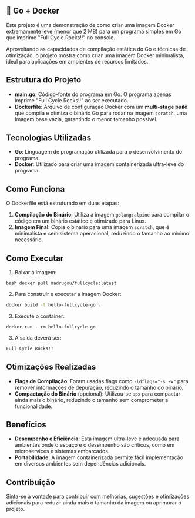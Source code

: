 ## :whale: Go + Docker 



Este projeto é uma demonstração de como criar uma imagem Docker extremamente leve (menor que 2 MB) para um programa simples em Go que imprime "Full Cycle Rocks!!" no console. 

Aproveitando as capacidades de compilação estática do Go e técnicas de otimização, o projeto mostra como criar uma imagem Docker minimalista, ideal para aplicações em ambientes de recursos limitados.

## Estrutura do Projeto

- **main.go**: Código-fonte do programa em Go. O programa apenas imprime "Full Cycle Rocks!!" ao ser executado.
- **Dockerfile**: Arquivo de configuração Docker com um **multi-stage build** que compila e otimiza o binário Go para rodar na imagem `scratch`, uma imagem base vazia, garantindo o menor tamanho possível.

## Tecnologias Utilizadas

- **Go**: Linguagem de programação utilizada para o desenvolvimento do programa.
- **Docker**: Utilizado para criar uma imagem containerizada ultra-leve do programa.

## Como Funciona

O Dockerfile está estruturado em duas etapas:

1. **Compilação do Binário**: Utiliza a imagem `golang:alpine` para compilar o código em um binário estático e otimizado para Linux.
2. **Imagem Final**: Copia o binário para uma imagem `scratch`, que é minimalista e sem sistema operacional, reduzindo o tamanho ao mínimo necessário.

## Como Executar

1. Baixar a imagem:

```bash docker pull madrugou/fullcycle:latest```

2. Para construir e executar a imagem Docker:

```bash
docker build -t hello-fullcycle-go .
```

3. Execute o container:

```bas
docker run --rm hello-fullcycle-go
```

3. A saída deverá ser:

```bash
Full Cycle Rocks!!
```

## Otimizações Realizadas

- **Flags de Compilação**: Foram usadas flags como `-ldflags="-s -w"` para remover informações de depuração, reduzindo o tamanho do binário.
- **Compactação do Binário** (opcional): Utilizou-se `upx` para compactar ainda mais o binário, reduzindo o tamanho sem comprometer a funcionalidade.

## Benefícios

- **Desempenho e Eficiência**: Esta imagem ultra-leve é adequada para ambientes onde o espaço e o desempenho são críticos, como em microservices e sistemas embarcados.
- **Portabilidade**: A imagem containerizada permite fácil implementação em diversos ambientes sem dependências adicionais.

## Contribuição

Sinta-se à vontade para contribuir com melhorias, sugestões e otimizações adicionais para reduzir ainda mais o tamanho da imagem ou aprimorar o projeto.
